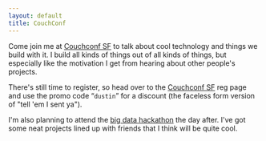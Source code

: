 ```yaml
---
layout: default
title: CouchConf
---
```


Come join me at [Couchconf SF][conf] to talk about cool technology and
things we build with it.  I build all kinds of things out of all kinds
of things, but especially like the motivation I get from hearing about
other people's projects.

There's still time to register, so head over to the [Couchconf
SF][conf] reg page and use the promo code &ldquo;`dustin`&rdquo; for a
discount (the faceless form version of "tell 'em I sent ya").

I'm also planning to attend the [big data hackathon][hack] the day
after.  I've got some neat projects lined up with friends that I think
will be quite cool.

[conf]: http://www.couchbase.com/couchconf-san-francisco
[hack]: http://www.meetup.com/Beer-Code/events/79637632/
